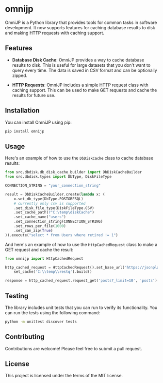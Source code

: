 # omnijp
 OmniJP is a Python library that provides tools for common tasks in software development. 
It now supports features for caching database results to disk and making HTTP requests with caching support.

## Features

- **Database Disk Cache**: OmniJP provides a way to cache database results to disk. This is useful for large datasets that you don't want to query every time. The data is saved in CSV format and can be optionally zipped.

- **HTTP Requests**: OmniJP includes a simple HTTP request class with caching support. This can be used to make GET requests and cache the results for future use.

## Installation

You can install OmniJP using pip:

```bash
pip install omnijp
```

## Usage

Here's an example of how to use the `DbDiskCache` class to cache database results:

```python
from src.dbdisk.db_disk_cache_builder import DbDiskCacheBuilder
from src.dbdisk.types import DbType, DiskFileType

CONNECTION_STRING = "your_connection_string"

result = DbDiskCacheBuilder.create(lambda x: (
    x.set_db_type(DbType.POSTGRESQL)
    # currently only csv is supported
    .set_disk_file_type(DiskFileType.CSV)
    .set_cache_path(r"C:\temp\diskCache")
    .set_cache_name("users")
    .set_connection_string(CONNECTION_STRING)
    .set_rows_per_file(1000)
    .set_can_zip(True)
)).execute("select * from Users where retired != 1")
```

And here's an example of how to use the `HttpCachedRequest` class to make a GET request and cache the result:

```python
from omnijp import HttpCachedRequest

http_cached_request = HttpCachedRequest().set_base_url('https://jsonplaceholder.typicode.com').\
    set_cache('C:\\temp\\restq').build()

response = http_cached_request.request_get('posts?_limit=10', 'posts')
```

## Testing

The library includes unit tests that you can run to verify its functionality. You can run the tests using the following command:

```bash
python -m unittest discover tests
```

## Contributing

Contributions are welcome! Please feel free to submit a pull request.

## License

This project is licensed under the terms of the MIT license.